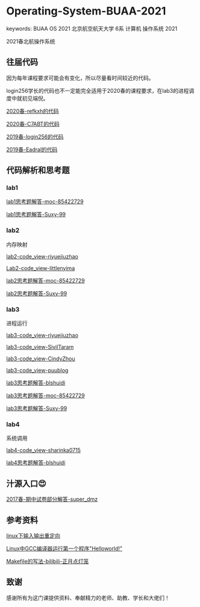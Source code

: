 # Operating-System-BUAA-2021

keywords: BUAA OS 2021 北京航空航天大学 6系 计算机 操作系统 2021

2021春北航操作系统

## 往届代码

因为每年课程要求可能会有变化，所以尽量看时间较近的代码。

login256学长的代码也不一定能完全适用于2020春的课程要求，在lab3的进程调度中就初见端倪。

[2020春-refkxh的代码](https://github.com/refkxh/BUAA_OS_2020Spring)

[2020春-C7ABT的代码](https://github.com/C7ABT/BUAA_OS_2020/tree/master)

[2019春-login256的代码](https://github.com/login256/BUAA-OS-2019)

[2019春-Eadral的代码](https://github.com/Eadral/BUAA_OS_2019)

## 代码解析和思考题

### lab1

[lab1思考题解答-moc-85422729](https://www.cnblogs.com/moc-85422729/p/xwc_os_lab1.html)

[lab1思考题解答-Suxy-99](https://www.cnblogs.com/Suxy-99/p/12592665.html)

### lab2

内存映射

[lab2-code_view-riyuejiuzhao](https://blog.csdn.net/riyuejiuzhao/article/details/105198758)

[Lab2-code_view-littlenyima](https://www.cnblogs.com/littlenyima/p/12764653.html)

[lab2思考题解答-moc-85422729](https://www.cnblogs.com/moc-85422729/p/xwc_os_lab2.html)

[lab2思考题解答-Suxy-99](https://www.cnblogs.com/Suxy-99/p/12716863.html)

### lab3

进程运行

[lab3-code_view-riyuejiuzhao](https://blog.csdn.net/riyuejiuzhao/article/details/105550324?)

[lab3-code_view-SivilTaram](https://www.cnblogs.com/SivilTaram/p/oslab3.html)

[lab3-code_view-CindyZhou](https://www.cnblogs.com/CindyZhou/p/12852837.html)

[lab3-code_view-puublog](https://www.cnblogs.com/puublog/p/10707188.html)

[lab3思考题解答-blshuidi](https://www.cnblogs.com/blshuidi/p/13563390.html)

[lab3思考题解答-moc-85422729](https://www.cnblogs.com/moc-85422729/p/xwc_os_lab3.html)

[lab3思考题解答-Suxy-99](https://www.cnblogs.com/Suxy-99/p/12969157.html)

### lab4

系统调用

[lab4-code_view-sharinka0715](https://www.cnblogs.com/sharinka0715/p/10776860.html)

[lab4思考题解答-blshuidi](https://www.cnblogs.com/blshuidi/p/13563405.html)

## 汁源入口😍

[2017春-期中试卷部分解答-super_dmz](https://blog.csdn.net/super_dmz/article/details/91351313)

## 参考资料

[linux下输入输出重定向](https://blog.csdn.net/hongkangwl/article/details/21000703)

[Linux中GCC编译器运行第一个程序"Helloworld!"](https://blog.csdn.net/wangdd_199326/article/details/77842798)

[Makefile的写法-bilibili-正月点灯笼](https://www.bilibili.com/video/BV1Mx411m7fm)

## 致谢

感谢所有为这门课提供资料、奉献精力的老师、助教、学长和大佬们！
